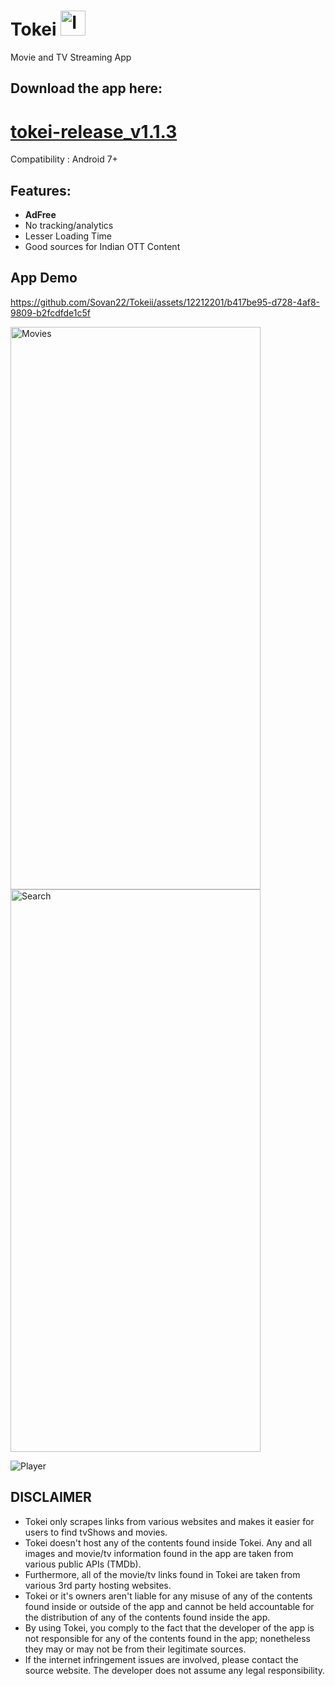 # Tokei    <img src="https://github.com/Sovan22/Tokeii/blob/master/app/tokei_logo.jpeg" width="40" height="40" alt="Image Description">
Movie and TV Streaming App 


## Download the app here:
# [tokei-release_v1.1.3](https://github.com/Sovan22/Tokeii/releases/download/v1.1.3-tokei/tokei-v1.1.3.apk)
Compatibility : Android 7+

## Features:
+ **AdFree**
+ No tracking/analytics
+ Lesser Loading Time
+ Good sources for Indian OTT Content

## App Demo

https://github.com/Sovan22/Tokeii/assets/12212201/b417be95-d728-4af8-9809-b2fcdfde1c5f



<img src="https://github.com/Sovan22/Tokeii/blob/master/app/movies.jpg" width="400" height="900" alt="Movies">  <img src="https://github.com/Sovan22/Tokeii/blob/master/app/search.jpg" width="400" height="900" alt="Search">

<img src="https://github.com/Sovan22/Tokeii/blob/master/app/player.jpg"  alt="Player">

## DISCLAIMER

+ Tokei only scrapes links from various websites and makes it easier for users to find tvShows and movies. 
+ Tokei doesn't host any of the contents found inside Tokei. Any and all images and movie/tv information found in the app are taken from various public APIs (TMDb). 
+ Furthermore, all of the movie/tv links found in Tokei are taken from various 3rd party hosting websites.
+ Tokei or it's owners aren't liable for any misuse of any of the contents found inside or outside of the app and cannot be held accountable for the distribution of any of the contents found inside the app. 
+ By using Tokei, you comply to the fact that the developer of the app is not responsible for any of the contents found in the app; nonetheless they may or may not be from their legitimate sources. 
+ If the internet infringement issues are involved, please contact the source website. The developer does not assume any legal responsibility.
